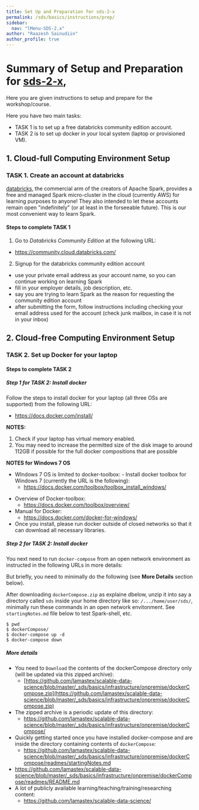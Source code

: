 ```yaml
---
title: Set Up and Preparation for sds-2-x
permalink: /sds/basics/instructions/prep/
sidebar:
  nav: "lMenu-SDS-2.x"
author: "Raazesh Sainudiin"
author_profile: true
---
```


# Summary of Setup and Preparation for [sds-2-x](/sds/2/x),

Here you are given instructions to setup and prepare for the workshop/course.

Here you have two main tasks:

* TASK 1 is to set up a free databricks community edition account.
* TASK 2 is to set up docker in your local system (laptop or provisioned VM).


## 1. Cloud-full Computing Environment Setup

### TASK 1. Create an account at databricks 

[databricks](https://databricks.com/), the commercial arm of the creators of Apache Spark, provides a free and managed Spark micro-cluster in the cloud (currently AWS) for learning purposes to anyone! 
They also intended to let these accounts remain open "indefinitely" (or at least in the forseeable future).
This is our most convenient way to learn Spark.

#### Steps to complete TASK 1

1. Go to *Databricks Community Edition* at the following URL:
  - https://community.cloud.databricks.com/
2. Signup for the databricks community edition account
  - use your private email address as your account name, so you can continue working on learning Spark
  - fill in your employer details, job description, etc.
  - say you are trying to learn Spark as the reason for requesting the community edition account
  - after submitting the form, follow instructions including checking your email address used for the account (check junk mailbox, in case it is not in your inbox)

## 2. Cloud-free Computing Environment Setup

### TASK 2. Set up Docker for your laptop

#### Steps to complete TASK 2

##### Step 1 for TASK 2: Install docker

Follow the steps to install docker for your laptop (all three OSs are supported) from the following URL:

- https://docs.docker.com/install/

**NOTES:** 

1. Check if your laptop has virtual memory enabled.
2. You may need to increase the permitted size of the disk image to around 112GB if possible for the full docker compositions that are possible

**NOTES for Windows 7 OS**

* WIndows 7 OS is limited to docker-toolbox:
- Install docker toolbox for Windows 7 (currently the URL is the following):
  - https://docs.docker.com/toolbox/toolbox_install_windows/
- Overview of Docker-toolbox:
  - https://docs.docker.com/toolbox/overview/
- Manual for Docker:
  - https://docs.docker.com/docker-for-windows/
- Once you install, please run docker outside of closed networks so that it can download all necessary libraries.

##### Step 2 for TASK 2: Install docker

You next need to run `docker-compose` from an open network environment as instructed in the following URLs in more details:

But briefly, you need to minimally do the following (see **More Details** section below).
 
After downloading `dockerCompose.zip` as explaine dbelow, unzip it into say a directory called `sds` inside your home directory like so: `/.../home/user/sds/`, minimally run these commands in an open network envitonment. See `startingNotes.md` file below to test Spark-shell, etc.

```
$ pwd
$ dockerCompose/
$ docker-compose up -d
$ docker-compose down
```

##### More details

- You need to `Download` the contents of the dockerCompose directory only (will be updated via this zipped archive):
  - [https://github.com/lamastex/scalable-data-science/blob/master/_sds/basics/infrastructure/onpremise/dockerCompose.zip](https://github.com/lamastex/scalable-data-science/blob/master/_sds/basics/infrastructure/onpremise/dockerCompose.zip)
- The zipped archive is a periodic update of this directory:
  - https://github.com/lamastex/scalable-data-science/blob/master/_sds/basics/infrastructure/onpremise/dockerCompose/
- Quickly getting started once you have installed docker-compose and are inside the directory containing contents of `dockerCompose`:
  - https://github.com/lamastex/scalable-data-science/blob/master/_sds/basics/infrastructure/onpremise/dockerCompose/readmes/startingNotes.md 
- https://github.com/lamastex/scalable-data-science/blob/master/_sds/basics/infrastructure/onpremise/dockerCompose/readmes/README.md 
- A lot of publicly available learning/teaching/training/researching content:
  - https://github.com/lamastex/scalable-data-science/
 

